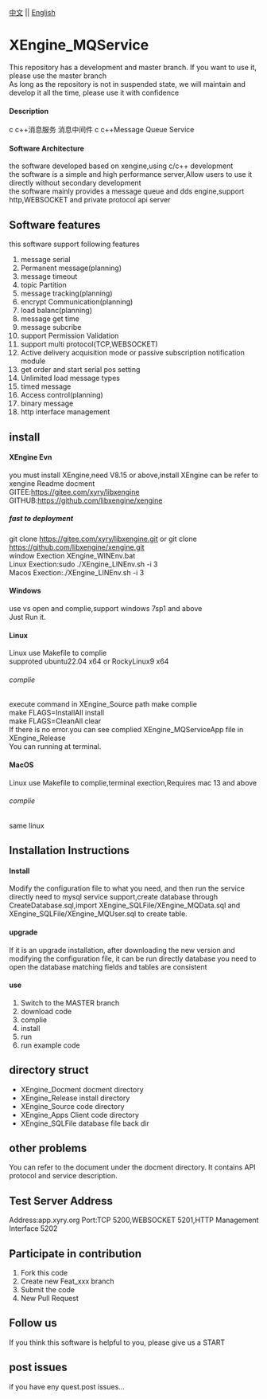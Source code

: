 [中文](README.md) ||  [English](README.en.md)  
# XEngine_MQService
This repository has a development and master branch. If you want to use it, please use the master branch  
As long as the repository is not in suspended state, we will maintain and develop it all the time, please use it with confidence

#### Description
c c++消息服务 消息中间件
c c++Message Queue Service

#### Software Architecture
the software developed based on xengine,using c/c++ development  
the software is a simple and high performance server,Allow users to use it directly without secondary development  
the software mainly provides a message queue and dds engine,support http,WEBSOCKET and private protocol api server  

## Software features
this software support following features  
1. message serial  
2. Permanent message(planning)  
3. message timeout  
4. topic Partition  
5. message tracking(planning)  
6. encrypt Communication(planning)  
7. load balanc(planning)  
8. message get time  
9. message subcribe  
10. support Permission Validation  
11. support multi protocol(TCP,WEBSOCKET)  
12. Active delivery acquisition mode or passive subscription notification module  
13. get order and start serial pos setting  
14. Unlimited load message types  
15. timed message
16. Access control(planning)
17. binary message
18. http interface management

## install

#### XEngine Evn
you must install XEngine,need V8.15 or above,install XEngine can be refer to xengine Readme docment  
GITEE:https://gitee.com/xyry/libxengine  
GITHUB:https://github.com/libxengine/xengine

##### fast to deployment 
git clone https://gitee.com/xyry/libxengine.git or git clone https://github.com/libxengine/xengine.git  
window Exection XEngine_WINEnv.bat   
Linux Exection:sudo ./XEngine_LINEnv.sh -i 3  
Macos Exection:./XEngine_LINEnv.sh -i 3

#### Windows
use vs open and complie,support windows 7sp1 and above   
Just Run it.

#### Linux
Linux use Makefile to complie  
supproted ubuntu22.04 x64 or RockyLinux9 x64  

###### complie
execute command in XEngine_Source path
make complie  
make FLAGS=InstallAll install  
make FLAGS=CleanAll clear  
If there is no error.you can see complied XEngine_MQServiceApp file in XEngine_Release  
You can running at terminal.

#### MacOS
Linux use Makefile to complie,terminal exection,Requires mac 13 and above  
###### complie
same linux

## Installation Instructions
#### Install
Modify the configuration file to what you need, and then run the service directly
need to mysql service support,create database through CreateDatabase.sql,import XEngine_SQLFile/XEngine_MQData.sql and XEngine_SQLFile/XEngine_MQUser.sql to create table.

#### upgrade
If it is an upgrade installation, after downloading the new version and modifying the configuration file, it can be run directly
database you need to open the database matching fields and tables are consistent

#### use

1.  Switch to the MASTER branch
2.  download code
3.  complie
4.  install
5.  run
6.  run example code  

## directory struct
- XEngine_Docment  docment directory  
- XEngine_Release  install directory  
- XEngine_Source   code    directory  
- XEngine_Apps     Client code directory 
- XEngine_SQLFile  database file back dir 

## other problems   
You can refer to the document under the docment directory. It contains API protocol and service description.  

## Test Server Address
Address:app.xyry.org Port:TCP 5200,WEBSOCKET 5201,HTTP Management Interface 5202  

## Participate in contribution

1. Fork this code
2. Create new Feat_xxx branch
3. Submit the code
4. New Pull Request

## Follow us
If you think this software is helpful to you, please give us a START

## post issues

if you have eny quest.post issues...
